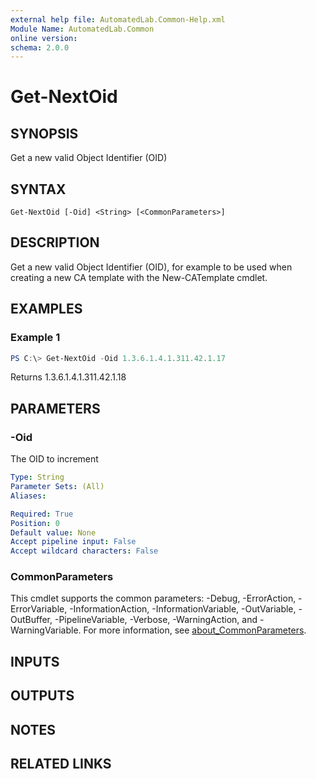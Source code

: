 ```yaml
---
external help file: AutomatedLab.Common-Help.xml
Module Name: AutomatedLab.Common
online version:
schema: 2.0.0
---
```


# Get-NextOid

## SYNOPSIS

Get a new valid Object Identifier (OID)

## SYNTAX

```
Get-NextOid [-Oid] <String> [<CommonParameters>]
```

## DESCRIPTION

Get a new valid Object Identifier (OID), for example to be used when creating a new CA template with the New-CATemplate cmdlet.

## EXAMPLES

### Example 1
```powershell
PS C:\> Get-NextOid -Oid 1.3.6.1.4.1.311.42.1.17
```

Returns 1.3.6.1.4.1.311.42.1.18

## PARAMETERS

### -Oid
The OID to increment

```yaml
Type: String
Parameter Sets: (All)
Aliases:

Required: True
Position: 0
Default value: None
Accept pipeline input: False
Accept wildcard characters: False
```

### CommonParameters
This cmdlet supports the common parameters: -Debug, -ErrorAction, -ErrorVariable, -InformationAction, -InformationVariable, -OutVariable, -OutBuffer, -PipelineVariable, -Verbose, -WarningAction, and -WarningVariable. For more information, see [about_CommonParameters](http://go.microsoft.com/fwlink/?LinkID=113216).

## INPUTS

## OUTPUTS

## NOTES

## RELATED LINKS
